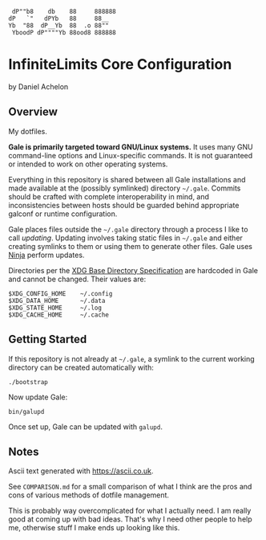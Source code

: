 
     dP""b8    db    88     888888
    dP   `"   dPYb   88     88__
    Yb  "88  dP__Yb  88  .o 88""
     YboodP dP""""Yb 88ood8 888888

# InfiniteLimits Core Configuration

by Daniel Achelon

## Overview

My dotfiles.

**Gale is primarily targeted toward GNU/Linux systems.** It uses many GNU
command-line options and Linux-specific commands. It is not guaranteed or
intended to work on other operating systems.

Everything in this repository is shared between all Gale installations and made
available at the (possibly symlinked) directory `~/.gale`. Commits should be
crafted with complete interoperability in mind, and inconsistencies between
hosts should be guarded behind appropriate galconf or runtime configuration.

Gale places files outside the `~/.gale` directory through a process I like to
call _updating_. Updating involves taking static files in `~/.gale` and either
creating symlinks to them or using them to generate other files. Gale uses
[Ninja][2] perform updates.

Directories per the [XDG Base Directory Specification][1] are hardcoded in Gale
and cannot be changed. Their values are:

    $XDG_CONFIG_HOME    ~/.config
    $XDG_DATA_HOME      ~/.data
    $XDG_STATE_HOME     ~/.log
    $XDG_CACHE_HOME     ~/.cache

## Getting Started

If this repository is not already at `~/.gale`, a symlink to the current working
directory can be created automatically with:

    ./bootstrap

Now update Gale:

    bin/galupd

Once set up, Gale can be updated with `galupd`.

## Notes

Ascii text generated with <https://ascii.co.uk>.

See `COMPARISON.md` for a small comparison of what I think are the pros and cons
of various methods of dotfile management.

This is probably way overcomplicated for what I actually need. I am really good
at coming up with bad ideas. That's why I need other people to help me,
otherwise stuff I make ends up looking like this.

[1]: https://www.freedesktop.org/basedir-spec/basedir-spec-latest.html
[2]: https://ninja-build.org

